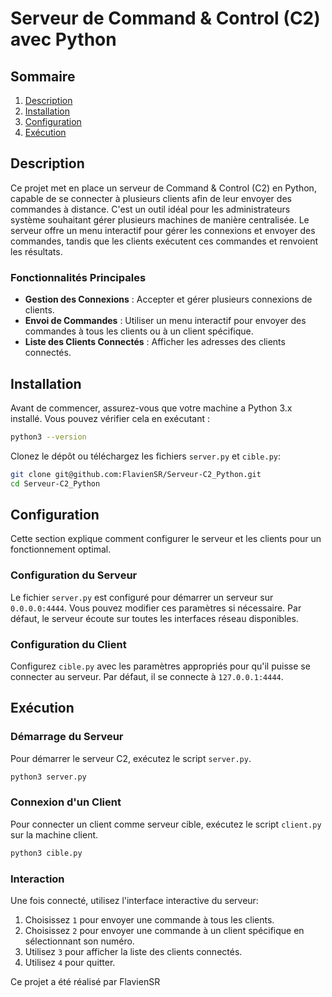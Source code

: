 # Serveur de Command & Control (C2) avec Python

## Sommaire
1. [Description](#description)
2. [Installation](#installation)
3. [Configuration](#configuration)
4. [Exécution](#exécution)

## Description
Ce projet met en place un serveur de Command & Control (C2) en Python, capable de se connecter à plusieurs clients afin de leur envoyer des commandes à distance. C'est un outil idéal pour les administrateurs système souhaitant gérer plusieurs machines de manière centralisée. Le serveur offre un menu interactif pour gérer les connexions et envoyer des commandes, tandis que les clients exécutent ces commandes et renvoient les résultats.

### Fonctionnalités Principales
- **Gestion des Connexions** : Accepter et gérer plusieurs connexions de clients.
- **Envoi de Commandes** : Utiliser un menu interactif pour envoyer des commandes à tous les clients ou à un client spécifique.
- **Liste des Clients Connectés** : Afficher les adresses des clients connectés.

## Installation
Avant de commencer, assurez-vous que votre machine a Python 3.x installé. Vous pouvez vérifier cela en exécutant : 
```bash
python3 --version
```
Clonez le dépôt ou téléchargez les fichiers `server.py` et `cible.py`:
```bash
git clone git@github.com:FlavienSR/Serveur-C2_Python.git
cd Serveur-C2_Python
```

## Configuration
Cette section explique comment configurer le serveur et les clients pour un fonctionnement optimal.

### Configuration du Serveur
Le fichier `server.py` est configuré pour démarrer un serveur sur `0.0.0.0:4444`. Vous pouvez modifier ces paramètres si nécessaire. Par défaut, le serveur écoute sur toutes les interfaces réseau disponibles.

### Configuration du Client
Configurez `cible.py` avec les paramètres appropriés pour qu'il puisse se connecter au serveur. Par défaut, il se connecte à `127.0.0.1:4444`.

## Exécution

### Démarrage du Serveur
Pour démarrer le serveur C2, exécutez le script `server.py`.
```bash
python3 server.py
```

### Connexion d'un Client
Pour connecter un client comme serveur cible, exécutez le script `client.py` sur la machine client.
```bash
python3 cible.py
```

### Interaction
Une fois connecté, utilisez l'interface interactive du serveur:
1. Choisissez `1` pour envoyer une commande à tous les clients.
2. Choisissez `2` pour envoyer une commande à un client spécifique en sélectionnant son numéro.
3. Utilisez `3` pour afficher la liste des clients connectés.
4. Utilisez `4` pour quitter.


Ce projet a été réalisé par FlavienSR
